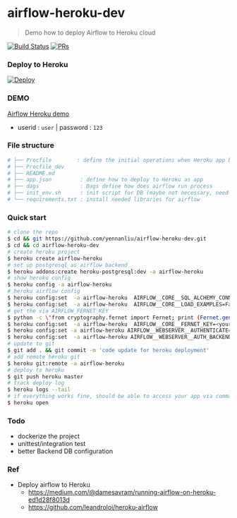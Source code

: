 # airflow-heroku-dev 
> Demo how to deploy Airflow to Heroku cloud 

[![Build Status](https://travis-ci.org/yennanliu/Xjob.svg?branch=master)](https://travis-ci.org/yennanliu/airflow-heroku-dev)
[![PRs](https://img.shields.io/badge/PRs-welcome-6574cd.svg)](https://github.com/yennanliu/airflow-heroku-dev/pulls)

### Deploy to Heroku 
[![Deploy](https://www.herokucdn.com/deploy/button.svg)](https://heroku.com/deploy?template=https://github.com/yennanliu/airflow-heroku-dev)

### DEMO 
[Airflow Heroku demo](http://airflow-heroku.herokuapp.com/)
- userid : `user` |  password : `123`


### File structure 
```bash
# ├── Procfile        : define the initial operations when Heroku app built and deployed 
# ├── Procfile_dev
# ├── README.md
# ├── app.json         : define how to deploy to Heroku as app 
# ├── dags             : Dags define how does airflow run process  
# ├── init_env.sh      : init script for DB (maybe not necessary, need to check)
# └── requirements.txt : install needed libraries for airflow 
```

### Quick start 
```bash
# clone the repo
$ cd && git https://github.com/yennanliu/airflow-heroku-dev.git
$ cd && cd airflow-heroku-dev 
# create heroku project  
$ heroku create airflow-heroku 
# set up postgresql as airflow backend 
$ heroku addons:create heroku-postgresql:dev -a airflow-heroku
# show heroku config 
$ heroku config -a airflow-heroku
# heroku airflow config 
$ heroku config:set  -a airflow-heroku  AIRFLOW__CORE__SQL_ALCHEMY_CONN=<replace_with your_postgre_DB_url>
$ heroku config:set  -a airflow-heroku  AIRFLOW__CORE__LOAD_EXAMPLES=False
# get the via AIRFLOW_FERNET_KEY 
$ python -c \"from cryptography.fernet import Fernet; print (Fernet.generate_key())\"
$ heroku config:set  -a airflow-heroku  AIRFLOW__CORE__FERNET_KEY=<your_FERNET_KEY>
$ heroku config:set -a airflow-heroku AIRFLOW__WEBSERVER__AUTHENTICATE=True
$ heroku config:set  -a airflow-heroku AIRFLOW__WEBSERVER__AUTH_BACKEND=airflow.contrib.auth.backends.password_auth
# update to git
$ git add . && git commit -m 'code update for heroku deployment'
# add remote heroku git 
$ heroku git:remote -a airflow-heroku
# deploy to heroku 
$ git push heroku master 
# track deploy log 
$ heroku logs --tail
# if everything works fine, should be able to access your app via command below
$ heroku open 
```

### Todo 
- dockerize the project 
- unittest/integration test 
- better Backend DB configuration 

### Ref 
- Deploy airflow to Heroku
	- https://medium.com/@damesavram/running-airflow-on-heroku-ed1d28f8013d
	- https://github.com/leandroloi/heroku-airflow
	